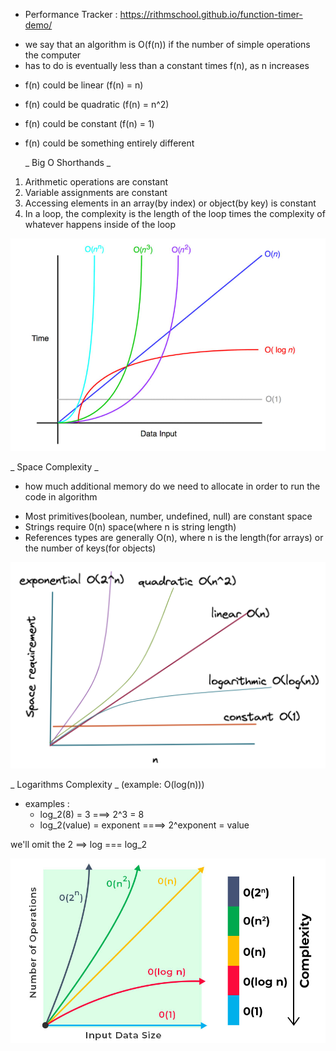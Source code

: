 - Performance Tracker : https://rithmschool.github.io/function-timer-demo/

* we say that an algorithm is O(f(n)) if the number of simple operations the computer
* has to do is eventually less than a constant times f(n), as n increases

- f(n) could be linear (f(n) = n)
- f(n) could be quadratic (f(n) = n\^2)
- f(n) could be constant (f(n) = 1)
- f(n) could be something entirely different

  _ Big O Shorthands _

1. Arithmetic operations are constant
2. Variable assignments are constant
3. Accessing elements in an array(by index) or object(by key) is constant
4. In a loop, the complexity is the length of the loop times the complexity
   of whatever happens inside of the loop

![My_Image](./bigO.jpeg)

_ Space Complexity _

- how much additional memory do we need to allocate in order to run the code in algorithm

* Most primitives(boolean, number, undefined, null) are constant space
* Strings require 0(n) space(where n is string length)
* References types are generally O(n), where n is the length(for arrays) or the number of keys(for objects)

![My_Image](spaceComplexity.png)

_ Logarithms Complexity _ (example: O(log(n)))

- examples :
  - log_2(8) = 3 ===> 2^3 = 8
  - log_2(value) = exponent ====> 2^exponent = value

we'll omit the 2 ==> log === log_2

![My_Image](Logarithmic-time-complexity-blog-1.jpeg)
